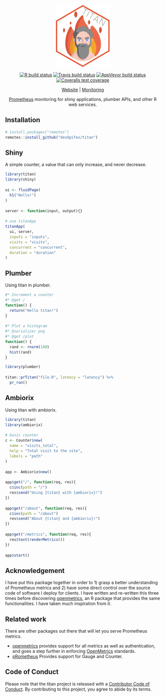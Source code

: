 <div align="center">

<img src="docs/images/titan.png" height = "200px" />

<!-- badges: start -->
[![R build status](https://github.com/devOpifex/titan/workflows/R-CMD-check/badge.svg)](https://github.com/devOpifex/titan/actions)
[![Travis build status](https://travis-ci.com/devOpifex/titan.svg?branch=master)](https://travis-ci.com/devOpifex/titan)
[![AppVeyor build status](https://ci.appveyor.com/api/projects/status/github/devOpifex/titan?branch=master&svg=true)](https://ci.appveyor.com/project/devOpifex/titan)
[![Coveralls test coverage](https://coveralls.io/repos/github/devOpifex/titan/badge.svg)](https://coveralls.io/r/devOpifex/titan?branch=master)
<!-- badges: end -->

[Website](https://titan.opifex.org) | [Monitoring](https://titan.opifex.org/about/monitoring/)

[Prometheus](prometheus.io/) monitoring for shiny applications, plumber APIs, and other R web services.

</div>

## Installation

``` r
# install.packages("remotes")
remotes::install_github("devOpifex/titan")
```

## Shiny

A simple counter, a value that can only increase, and never decrease.

``` r
library(titan)
library(shiny)

ui <- fluidPage(
  h1("Hello!")
)

server <- function(input, output){}

# use titanApp
titanApp(
  ui, server,
  inputs = "inputs",
  visits = "visits",
  concurrent = "concurrent",
  duration = "duration"
)
```


## Plumber

Using titan in plumber.

```r
#* Increment a counter
#* @get /
function() {
  return("Hello titan!")
}

#* Plot a histogram
#* @serializer png
#* @get /plot
function() {
  rand <- rnorm(100)
  hist(rand)
}
```

```r
library(plumber)

titan::prTitan("file.R", latency = "latency") %>% 
  pr_run()
```

## Ambiorix

Using titan with ambiorix.

```r
library(titan)
library(ambiorix)

# basic counter
c <- Counter$new(
  name = "visits_total", 
  help = "Total visit to the site",
  labels = "path"
)

app <- Ambiorix$new()

app$get("/", function(req, res){
  c$inc(path = "/")
  res$send("Using {titan} with {ambiorix}!")
})

app$get("/about", function(req, res){
  c$inc(path = "/about")
  res$send("About {titan} and {ambiorix}!")
})

app$get("/metrics", function(req, res){
  res$text(renderMetrics())
})

app$start()
```

## Acknowledgement 

I have put this package together in order to 1) grasp a better understanding of Prometheus metrics and 2) have some direct control over the source code of software I deploy for clients. I have written and re-written this three times before discovering [openmetrics](https://github.com/atheriel/openmetrics/), an R package that provides the same functionalities. I have taken much inspiration from it.

## Related work

There are other packages out there that will let you serve Prometheus metrics.

- [openmetrics](https://github.com/atheriel/openmetrics/) provides support for all metrics as well as authentication, and goes a step further in enforcing [OpenMetrics](https://openmetrics.io/) standards.
- [pRometheus](https://github.com/cfmack/pRometheus/) Provides support for Gauge and Counter.

## Code of Conduct

Please note that the titan project is released with a [Contributor Code of Conduct](https://contributor-covenant.org/version/2/0/CODE_OF_CONDUCT.html). By contributing to this project, you agree to abide by its terms.
